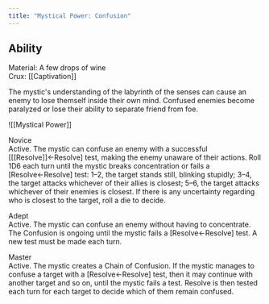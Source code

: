 ```yaml
---
title: "Mystical Power: Confusion"
---
```

## Ability
Material: A few drops of wine<br>Crux: [[Captivation]]

The mystic's understanding of the labyrinth of the senses can cause an enemy to lose themself inside their own mind. Confused enemies become paralyzed or lose their ability to separate friend from foe.

![[Mystical Power]]

Novice<br>Active. The mystic can confuse an enemy with a successful \[[[Resolve]]←Resolve\] test, making the enemy unaware of their actions. Roll 1D6 each turn until the mystic breaks concentration or fails a \[Resolve←Resolve\] test: 1–2, the target stands still, blinking stupidly; 3–4, the target attacks whichever of their allies is closest; 5–6, the target attacks whichever of their enemies is closest. If there is any uncertainty regarding who is closest to the target, roll a die to decide.

Adept<br>Active. The mystic can confuse an enemy without having to concentrate. The Confusion is ongoing until the mystic fails a \[Resolve←Resolve\] test. A new test must be made each turn.

Master<br>Active. The mystic creates a Chain of Confusion. If the mystic manages to confuse a target with a \[Resolve←Resolve\] test, then it may continue with another target and so on, until the mystic fails a test. Resolve is then tested each turn for each target to decide which of them remain confused.